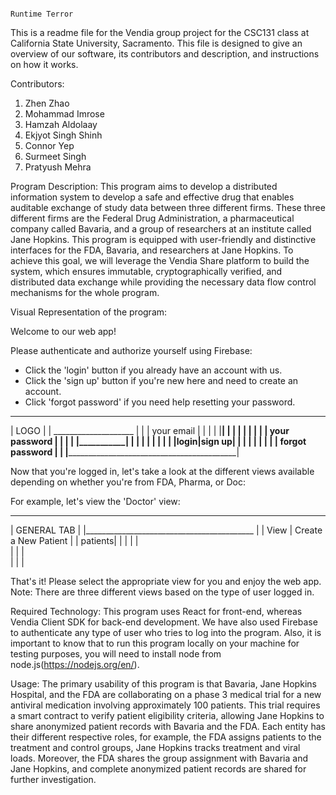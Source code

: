                                                                            Runtime Terror 

This is a readme file for the Vendia group project for the CSC131 class at California State University, Sacramento. This file is designed to give an overview of our software, its contributors and description, and instructions on how it works. 

Contributors: 

1. Zhen Zhao 
2. Mohammad Imrose 
3. Hamzah Aldolaay 
4. Ekjyot Singh Shinh 
5. Connor Yep 
6. Surmeet Singh 
7. Pratyush Mehra 

Program Description: 
This program aims to develop a distributed information system to develop a safe and effective drug that enables auditable exchange of study data between three different firms. These three different firms are the Federal Drug Administration, a pharmaceutical company called Bavaria, and a group of researchers at an institute called Jane Hopkins. This program is equipped with user-friendly and distinctive interfaces for the FDA, Bavaria, and researchers at Jane Hopkins. To achieve this goal, we will leverage the Vendia Share platform to build the system, which ensures immutable, cryptographically verified, and distributed data exchange while providing the necessary data flow control mechanisms for the whole program. 

Visual Representation of the program:

Welcome to our web app! 

Please authenticate and authorize yourself using Firebase:
- Click the 'login' button if you already have an account with us.
- Click the 'sign up' button if you're new here and need to create an account.
- Click 'forgot password' if you need help resetting your password.

______________________________________________________
|                         LOGO                       |
|                  ____________________              |
|                 |    your email      |             |
|                 |    |__________|    |             |
|                 |                    |             |
|                 |    your password   |             |
|                 |    |___________|   |             |
|                 |                    |             |
|                 |   |login|sign up|  |             |
|                 |                    |             |
|                 |   forgot password  |             |
|____________________________________________________|

Now that you're logged in, let's take a look at the different views available depending on whether you're from FDA, Pharma, or Doc:

For example, let's view the 'Doctor' view:
_____________________________________________
|               GENERAL TAB                 |
|__________________________________________ |
| View    |     Create a New Patient        |
| patients|                                 |
|         |                                 |       
|         |                                 |        
|         |                                 |

That's it! Please select the appropriate view for you and enjoy the web app.
Note: There are three different views based on the type of user logged in.  

Required Technology: 
This program uses React for front-end, whereas Vendia Client SDK for back-end development. We have also used Firebase to authenticate any type of user who tries to log into the program. Also, it is important to know that to run this program locally on your machine for testing purposes, you will need to install node from node.js(https://nodejs.org/en/). 

Usage: 
The primary usability of this program is that Bavaria, Jane Hopkins Hospital, and the FDA are collaborating on a phase 3 medical trial for a new antiviral medication involving approximately 100 patients. This trial requires a smart contract to verify patient eligibility criteria, allowing Jane Hopkins to share anonymized patient records with Bavaria and the FDA. Each entity has their different respective roles, for example, the FDA assigns patients to the treatment and control groups, Jane Hopkins tracks treatment and viral loads. Moreover, the FDA shares the group assignment with Bavaria and Jane Hopkins, and complete anonymized patient records are shared for further investigation.
